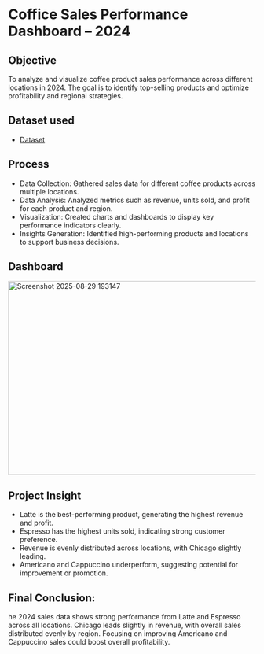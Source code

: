 # Coffice Sales Performance Dashboard – 2024

## Objective
To analyze and visualize coffee product sales performance across different locations in 2024.
The goal is to identify top-selling products and optimize profitability and regional strategies.

## Dataset used
- <a href="https://github.com/sakthi-0824/Excel-Dashboard/blob/main/Coffee_Sales_Data.xlsx">Dataset</a>

## Process
- Data Collection: Gathered sales data for different coffee products across multiple locations.
- Data Analysis: Analyzed metrics such as revenue, units sold, and profit for each product and region.
- Visualization: Created charts and dashboards to display key performance indicators clearly.
- Insights Generation: Identified high-performing products and locations to support business decisions.

## Dashboard
<img width="638" height="394" alt="Screenshot 2025-08-29 193147" src="https://github.com/user-attachments/assets/ff851380-b8c8-4ab1-887c-65be752ad01b" />

## Project Insight
- Latte is the best-performing product, generating the highest revenue and profit.
- Espresso has the highest units sold, indicating strong customer preference.
- Revenue is evenly distributed across locations, with Chicago slightly leading.
- Americano and Cappuccino underperform, suggesting potential for improvement or promotion.

## Final Conclusion:
he 2024 sales data shows strong performance from Latte and Espresso across all locations.
Chicago leads slightly in revenue, with overall sales distributed evenly by region.
Focusing on improving Americano and Cappuccino sales could boost overall profitability.

